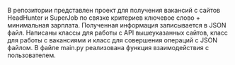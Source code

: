 В репозитории представлен проект для получения вакансий с сайтов HeadHunter и SuperJob по связке критериев
ключевое слово + минимальная зарплата. Полученная информация записывается в JSON файл. Написаны классы для работы с API
вышеуказанных сайтов, класс для работы с вакансиями и класс для совершения операций с JSON файлом. В файле main.py
реализована функция взаимодействия с пользователем.
